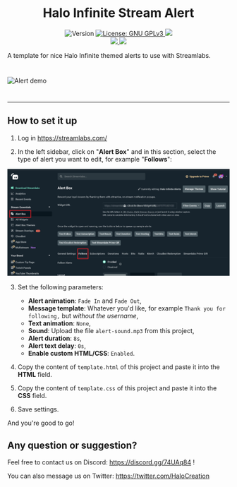 
<h1 align="center">Halo Infinite Stream Alert</h1>
<p align="center">
  <img alt="Version" src="https://img.shields.io/badge/version-1.0.0-blue.svg?cacheSeconds=2592000" />
  <a href="https://choosealicense.com/licenses/gpl-3.0/" target="_blank">
    <img alt="License: GNU GPLv3" src="https://img.shields.io/badge/License-GNU GPLv3-yellow.svg" />
  </a>
  <img src="https://img.shields.io/maintenance/yes/2021" />
  <br />
  <a href="https://discord.gg/74UAq84" target="_blank">
    <img src="https://img.shields.io/discord/443833089966342145?color=7289DA&label=Halo%20Cr%C3%A9ation&logo=Discord" />
  </a>
  <a href="https://twitter.com/HaloCreation" target="_blank">
    <img src="https://img.shields.io/twitter/follow/HaloCreation?color=%232da1f3&logo=Twitter&style=flat-square" />
  </a>
</p>


A template for nice Halo Infinite themed alerts to use with Streamlabs.

<div style="width: 600px; margin: 40px auto">

![Alert demo](./doc-assets/alert-demo.gif)

</div>

---

## How to set it up

1. Log in https://streamlabs.com/

2. In the left sidebar, click on "__Alert Box__" and in this section, select the type of alert you want to edit, for example "__Follows__":

![Infinite alert - Streamlabs 01](./doc-assets/readme-01.jpg)

3. Set the following parameters:
    * __Alert animation__: `Fade In` and `Fade Out`,
    * __Message template__: Whatever you'd like, for example `Thank you for following,` but *without the username*,
    * __Text animation__: `None`,
    * __Sound__: Upload the file `alert-sound.mp3` from this project,
    * __Alert duration__: `8s`,
    * __Alert text delay__: `0s`,
    * __Enable custom HTML/CSS__: `Enabled`.

4. Copy the content of `template.html` of this project and paste it into the __HTML__ field.

5. Copy the content of `template.css` of this project and paste it into the __CSS__ field.

6. Save settings.

And you're good to go!

## Any question or suggestion? 

Feel free to contact us on Discord: https://discord.gg/74UAq84 !

You can also message us on Twitter: https://twitter.com/HaloCreation
